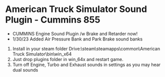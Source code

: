 # American Truck Simulator Sound Plugin - Cummins 855 

- CUMMINS Engine Sound Plugin /w Brake and Retarder now!
- 1/30/23 Added Air Pressure Bank and Park Brake sound banks

1. Install in your steam folder Drive:\steam\steamapps\common\American Truck Simulator\bin\win_x64
2. Just drop plugins folder in win_64x and restart game.
3. Turn off Engine, Turbo and Exhaust sounds in settings as you may hear dual sounds
